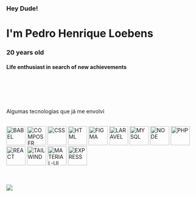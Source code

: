 ### Hey Dude!

<h1> I'm Pedro Henrique Loebens </h1>
<h3> 20 years old </h3>
<h4> Life enthusiast in search of new achievements </h4>
<br>
<br>
<br>
<br>
<p> Algumas tecnologias que já me envolvi  </p>
<div style="display: inline_block"> <br>
<img aling="center" alt="BABEL" heigth="40" width="50" src="https://cdn.jsdelivr.net/gh/devicons/devicon/icons/babel/babel-original.svg" />
<img aling="center" alt="COMPOSER" heigth="40" width="50" src="https://cdn.jsdelivr.net/gh/devicons/devicon/icons/composer/composer-original.svg" />  
<img aling="center" alt="CSS" heigth="40" width="50" src="https://cdn.jsdelivr.net/gh/devicons/devicon/icons/css3/css3-original-wordmark.svg" />
<img aling="center" alt="HTML" heigth="40" width="50" src="https://cdn.jsdelivr.net/gh/devicons/devicon/icons/html5/html5-original-wordmark.svg" />     
<img aling="center" alt="FIGMA" heigth="40" width="50" src="https://cdn.jsdelivr.net/gh/devicons/devicon/icons/figma/figma-original.svg" />
<img aling="center" alt="LARAVEL" heigth="40" width="50" src="https://cdn.jsdelivr.net/gh/devicons/devicon/icons/laravel/laravel-plain-wordmark.svg" />
<img aling="center" alt="MYSQL" heigth="40" width="50" src="https://cdn.jsdelivr.net/gh/devicons/devicon/icons/mysql/mysql-original-wordmark.svg" />
<img aling="center" alt="NODE" heigth="40" width="50" src="https://cdn.jsdelivr.net/gh/devicons/devicon/icons/nodejs/nodejs-plain-wordmark.svg" />
<img aling="center" alt="PHP" heigth="40" width="50" src="https://cdn.jsdelivr.net/gh/devicons/devicon/icons/php/php-plain.svg" />
<img aling="center" alt="REACT" heigth="40" width="50" src="https://cdn.jsdelivr.net/gh/devicons/devicon/icons/react/react-original-wordmark.svg" />
<img aling="center" alt="TAILWIND" heigth="40" width="50"  src="https://cdn.jsdelivr.net/gh/devicons/devicon/icons/tailwindcss/tailwindcss-original-wordmark.svg" />
<img aling="center" alt="MATERIAL-UI" heigth="40" width="50" src="https://cdn.jsdelivr.net/gh/devicons/devicon/icons/materialui/materialui-original.svg" />
<img aling="center" alt="EXPRESS" heigth="40" width="50" src="https://cdn.jsdelivr.net/gh/devicons/devicon/icons/express/express-original-wordmark.svg" />

          
          
<br>
<br>
<br>

          
          
          
          
          
          
          
  
<a href="https://discord.com/channels/@PedroHenriQ"> <img src="https://img.shields.io/badge/Discord-7289DA?style=for-the-badge&logo=discord&logoColor=white" /></a> 
</div>

